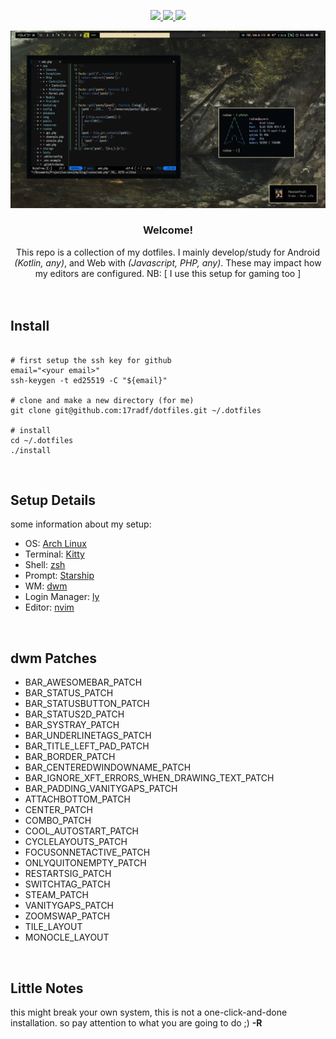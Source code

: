 <div align="center">

<!-- BADGES -->
   <p></p>
   <a href="">
      <img src="https://img.shields.io/github/issues/raihanadf/dotfiles?color=181926&labelColor=0A0D0F&style=for-the-badge">
   </a>
   <a href="https://github.com/raihanadf/dotfiles/stargazers">
      <img src="https://img.shields.io/github/stars/raihanadf/dotfiles?color=181926&labelColor=0A0D0F&style=for-the-badge">
   </a>
   <a href="https://github.com/raihanadf/dotfiles/">
      <img src="https://img.shields.io/github/repo-size/raihanadf/dotfiles?color=181926&labelColor=0A0D0F&style=for-the-badge">
  </a>
</div>

![arch](config/screenshot.png)

<div align="center">

<h3><b>Welcome!</b></h3> 
This repo is a collection of my dotfiles. I mainly develop/study for Android <i>(Kotlin, any)</i>, and Web with <i>(Javascript, PHP, any)</i>. These may impact how my editors are configured. NB: [ I use this setup for gaming too ]

</div>

<br/>
<br/>

<h2>Install</h2>

```shell script

# first setup the ssh key for github
email="<your email>"
ssh-keygen -t ed25519 -C "${email}"

# clone and make a new directory (for me)
git clone git@github.com:17radf/dotfiles.git ~/.dotfiles

# install
cd ~/.dotfiles
./install

```

<br/>

## Setup Details

some information about my setup:

- OS: [Arch Linux](https://archlinux.org/)
- Terminal: [Kitty](https://github.com/kovidgoyal/kitty)
- Shell: [zsh](https://www.zsh.org/)
- Prompt: [Starship](https://starship.rs/)
- WM: [dwm](https://dwm.suckless.org/)
- Login Manager: [ly](https://github.com/fairyglade/ly)
- Editor: [nvim](https://github.com/neovim/neovim)

<br/>

## <b>dwm</b> Patches

- BAR_AWESOMEBAR_PATCH
- BAR_STATUS_PATCH
- BAR_STATUSBUTTON_PATCH
- BAR_STATUS2D_PATCH
- BAR_SYSTRAY_PATCH
- BAR_UNDERLINETAGS_PATCH
- BAR_TITLE_LEFT_PAD_PATCH
- BAR_BORDER_PATCH
- BAR_CENTEREDWINDOWNAME_PATCH
- BAR_IGNORE_XFT_ERRORS_WHEN_DRAWING_TEXT_PATCH
- BAR_PADDING_VANITYGAPS_PATCH
- ATTACHBOTTOM_PATCH
- CENTER_PATCH
- COMBO_PATCH
- COOL_AUTOSTART_PATCH
- CYCLELAYOUTS_PATCH
- FOCUSONNETACTIVE_PATCH
- ONLYQUITONEMPTY_PATCH
- RESTARTSIG_PATCH
- SWITCHTAG_PATCH
- STEAM_PATCH
- VANITYGAPS_PATCH
- ZOOMSWAP_PATCH
- TILE_LAYOUT
- MONOCLE_LAYOUT

<br/>

## Little Notes

this might break your own system, this is not a one-click-and-done installation. so pay attention to what you are going to do ;) <strong>-R</strong>
